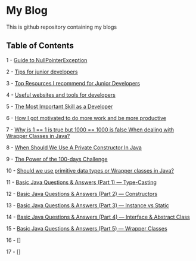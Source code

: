 # My Blog
This is github repository containing my blogs

## Table of Contents

1 - [Guide to NullPointerException](blogs/guide-to-npe.md)

2 - [Tips for junior developers](blogs/surviving-as-developer.md)

3 - [Top Resources I recommend for Junior Developers](blogs/top-resources.md)

4 - [Useful websites and tools for developers](blogs/websites-for-developers.md)

5 - [The Most Important Skill as a Developer](blogs/important-skill-for-developers.md)

6 - [How I got motivated to do more work and be more productive](blogs/productivity-techniques.md)

7 - [Why is 1 == 1 is true but 1000 == 1000 is false When dealing with Wrapper Classes in Java?](blogs/integer-cache-and-wrapper-classes.md)

8 - [When Should We Use A Private Constructor In Java](blogs/private-constructor.md)

9 - [The Power of the 100-days Challenge](blogs/power-of-100-days-challenge.md)

10 - [Should we use primitive data types or Wrapper classes in Java?](blogs/primitive-vs-wrapper.md)

11 - [Basic Java Questions & Answers (Part 1) — Type-Casting](blogs/java-part-1-type-casting.md)

12 - [Basic Java Questions & Answers (Part 2) — Constructors](blogs/java-part-2-constructors.md)

13 - [Basic Java Questions & Answers (Part 3) — Instance vs Static](blogs/java-part-3-instance-vs-static.md)

14 - [Basic Java Questions & Answers (Part 4) — Interface & Abstract Class](blogs/java-part-4-interface-vs-abstract.md)

15 - [Basic Java Questions & Answers (Part 5) — Wrapper Classes](blogs/java-part-5-wrapper-classes.md)

16 - []

17 - []
